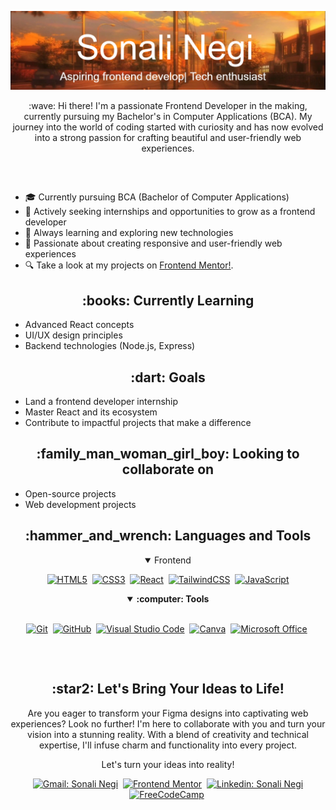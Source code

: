 ![Sonali Negi](./assets/SonaliNegi.jpg)

<p align="center" dir="auto">:wave: Hi there! I'm a passionate Frontend Developer in the making, currently pursuing my Bachelor's in Computer Applications (BCA). My journey into the world of coding started with curiosity and has now evolved into a strong passion for crafting beautiful and user-friendly web experiences.</p>

<h2 dir="auto"></h2>
<br />

- :mortar_board: Currently pursuing BCA (Bachelor of Computer Applications)
- :briefcase: Actively seeking internships and opportunities to grow as a frontend developer
- :seedling: Always learning and exploring new technologies
- :rocket: Passionate about creating responsive and user-friendly web experiences
- :mag: Take a look at my projects on [Frontend Mentor!](https://www.frontendmentor.io/profile/SONALI-NEGI).

<h2 align="center" class="heading-element" dir="auto">:books: Currently Learning</h2>

- Advanced React concepts
- UI/UX design principles
- Backend technologies (Node.js, Express)

<h2 align="center" class="heading-element" dir="auto">:dart: Goals</h2>

- Land a frontend developer internship
- Master React and its ecosystem
- Contribute to impactful projects that make a difference

<h2 align="center" class="heading-element" dir="auto">:family_man_woman_girl_boy: Looking to collaborate on</h2>

- Open-source projects
- Web development projects

<h2 align="center" class="heading-element" dir="auto">:hammer_and_wrench: Languages and Tools</h2>

<div dir="auto" >
 <details open align="center">
  <summary> Frontend</summary>
   <p dir="auto">
     <a target="_blank" rel="noopener noreferrer nofollow" href="https://camo.githubusercontent.com/5983b81f5384135a2710856911fd7b3283b8173aa49d627f82edaa1e502e49ee/68747470733a2f2f696d672e736869656c64732e696f2f62616467652f2d48544d4c352d4533344632363f7374796c653d666f722d7468652d6261646765266c6f676f3d68746d6c35266c6f676f436f6c6f723d7768697465"><img src="https://camo.githubusercontent.com/5983b81f5384135a2710856911fd7b3283b8173aa49d627f82edaa1e502e49ee/68747470733a2f2f696d672e736869656c64732e696f2f62616467652f2d48544d4c352d4533344632363f7374796c653d666f722d7468652d6261646765266c6f676f3d68746d6c35266c6f676f436f6c6f723d7768697465" alt="HTML5" data-canonical-src="https://img.shields.io/badge/-HTML5-E34F26?style=for-the-badge&amp;logo=html5&amp;logoColor=white" style="max-width: 100%;"></a>&nbsp;
     <a target="_blank" rel="noopener noreferrer nofollow" href="https://camo.githubusercontent.com/7aaf92f70a3202c84d60e427c1801f440073340fbee36ffc726175de855ea326/68747470733a2f2f696d672e736869656c64732e696f2f62616467652f2d435353332d3135373242363f7374796c653d666f722d7468652d6261646765266c6f676f3d63737333"><img src="https://camo.githubusercontent.com/7aaf92f70a3202c84d60e427c1801f440073340fbee36ffc726175de855ea326/68747470733a2f2f696d672e736869656c64732e696f2f62616467652f2d435353332d3135373242363f7374796c653d666f722d7468652d6261646765266c6f676f3d63737333" alt="CSS3" data-canonical-src="https://img.shields.io/badge/-CSS3-1572B6?style=for-the-badge&amp;logo=css3" style="max-width: 100%;"></a>&nbsp;
     <a target="_blank" rel="noopener noreferrer nofollow" href="https://camo.githubusercontent.com/a3db3f8a74460d8b76e58887cd424e79e18b69863bf1ebcd7484d6413dba1541/68747470733a2f2f696d672e736869656c64732e696f2f62616467652f2d52656163742d2532333430346435393f7374796c653d666f722d7468652d6261646765266c6f676f3d7265616374"><img src="https://camo.githubusercontent.com/a3db3f8a74460d8b76e58887cd424e79e18b69863bf1ebcd7484d6413dba1541/68747470733a2f2f696d672e736869656c64732e696f2f62616467652f2d52656163742d2532333430346435393f7374796c653d666f722d7468652d6261646765266c6f676f3d7265616374" alt="React" data-canonical-src="https://img.shields.io/badge/-React-%23404d59?style=for-the-badge&amp;logo=react" style="max-width: 100%;"></a>&nbsp;
     <a target="_blank" rel="noopener noreferrer nofollow" href="https://camo.githubusercontent.com/b76ee3dec6a376b1a72637fb81ce7b49cc9ee2c59a8615cd698af3dc57e74b97/68747470733a2f2f696d672e736869656c64732e696f2f62616467652f2d5461696c77696e645f4353532d3338423241433f7374796c653d666f722d7468652d6261646765266c6f676f3d7461696c77696e642d637373266c6f676f436f6c6f723d7768697465"><img src="https://camo.githubusercontent.com/b76ee3dec6a376b1a72637fb81ce7b49cc9ee2c59a8615cd698af3dc57e74b97/68747470733a2f2f696d672e736869656c64732e696f2f62616467652f2d5461696c77696e645f4353532d3338423241433f7374796c653d666f722d7468652d6261646765266c6f676f3d7461696c77696e642d637373266c6f676f436f6c6f723d7768697465" alt="TailwindCSS" data-canonical-src="https://img.shields.io/badge/-Tailwind_CSS-38B2AC?style=for-the-badge&amp;logo=tailwind-css&amp;logoColor=white" style="max-width: 100%;"></a>&nbsp;
     <a target="_blank" rel="noopener noreferrer nofollow" href="https://camo.githubusercontent.com/0e696acabd838b96f286dc363c3922f72a2608fea962ba6a97adb827deb53a0d/68747470733a2f2f696d672e736869656c64732e696f2f62616467652f4a6176617363726970742d4637444631452e7376673f7374796c653d666f722d7468652d6261646765266c6f676f3d6a617661736372697074266c6f676f436f6c6f723d626c61636b"><img src="https://camo.githubusercontent.com/0e696acabd838b96f286dc363c3922f72a2608fea962ba6a97adb827deb53a0d/68747470733a2f2f696d672e736869656c64732e696f2f62616467652f4a6176617363726970742d4637444631452e7376673f7374796c653d666f722d7468652d6261646765266c6f676f3d6a617661736372697074266c6f676f436f6c6f723d626c61636b" alt="JavaScript" data-canonical-src="https://img.shields.io/badge/Javascript-F7DF1E.svg?style=for-the-badge&amp;logo=javascript&amp;logoColor=black" style="max-width: 100%;"></a>
  </p>
 </details>
 <details open align="center">
  <summary><b>:computer: Tools</b></summary>
  <br>
  <p dir="auto">
    <a target="_blank" rel="noopener noreferrer nofollow" href="https://camo.githubusercontent.com/32a6f9065e9826fea4fde1442b9ea91e8ae490629f7503a0f80992eb88224dc0/68747470733a2f2f696d672e736869656c64732e696f2f62616467652f2d4769742d4630353033323f7374796c653d666f722d7468652d6261646765266c6f676f3d676974266c6f676f436f6c6f723d7768697465"><img src="https://camo.githubusercontent.com/32a6f9065e9826fea4fde1442b9ea91e8ae490629f7503a0f80992eb88224dc0/68747470733a2f2f696d672e736869656c64732e696f2f62616467652f2d4769742d4630353033323f7374796c653d666f722d7468652d6261646765266c6f676f3d676974266c6f676f436f6c6f723d7768697465" alt="Git" data-canonical-src="https://img.shields.io/badge/-Git-F05032?style=for-the-badge&amp;logo=git&amp;logoColor=white" style="max-width: 100%;"></a>&nbsp;
    <a target="_blank" rel="noopener noreferrer nofollow" href="https://camo.githubusercontent.com/7bb3f61920f7584d80c1f7d5903b7538dd4eaead9c1eaa18dd67ca646eb8e709/68747470733a2f2f696d672e736869656c64732e696f2f62616467652f2d4769744875622d3138313731373f7374796c653d666f722d7468652d6261646765266c6f676f3d676974687562"><img src="https://camo.githubusercontent.com/7bb3f61920f7584d80c1f7d5903b7538dd4eaead9c1eaa18dd67ca646eb8e709/68747470733a2f2f696d672e736869656c64732e696f2f62616467652f2d4769744875622d3138313731373f7374796c653d666f722d7468652d6261646765266c6f676f3d676974687562" alt="GitHub" data-canonical-src="https://img.shields.io/badge/-GitHub-181717?style=for-the-badge&amp;logo=github" style="max-width: 100%;"></a></a>&nbsp;
    <a target="_blank" rel="noopener noreferrer nofollow" href="https://camo.githubusercontent.com/800cf9d0ae9f3c70a7ce3a7cc7339da377647d22294df1b444f928e3c132815e/68747470733a2f2f696d672e736869656c64732e696f2f62616467652f2d5653434f44452d3030374143433f7374796c653d666f722d7468652d626164676526266c6f676f3d76697375616c2d73747564696f2d636f6465266c6f676f436f6c6f723d7768697465"><img src="https://camo.githubusercontent.com/800cf9d0ae9f3c70a7ce3a7cc7339da377647d22294df1b444f928e3c132815e/68747470733a2f2f696d672e736869656c64732e696f2f62616467652f2d5653434f44452d3030374143433f7374796c653d666f722d7468652d626164676526266c6f676f3d76697375616c2d73747564696f2d636f6465266c6f676f436f6c6f723d7768697465" alt="Visual Studio Code" data-canonical-src="https://img.shields.io/badge/-VSCODE-007ACC?style=for-the-badge&amp;&amp;logo=visual-studio-code&amp;logoColor=white" style="max-width: 100%;"></a>&nbsp;
    <a target="_blank" rel="noopener noreferrer nofollow" href="https://camo.githubusercontent.com/741d6587c5ba98343e4fce21426984736022ed20c6b58318fb5aac48746b0e0f/68747470733a2f2f696d672e736869656c64732e696f2f62616467652f2d43616e76612d3030433443433f7374796c653d666f722d7468652d6261646765266c6f676f3d63616e7661266c6f676f436f6c6f723d7768697465"><img src="https://camo.githubusercontent.com/741d6587c5ba98343e4fce21426984736022ed20c6b58318fb5aac48746b0e0f/68747470733a2f2f696d672e736869656c64732e696f2f62616467652f2d43616e76612d3030433443433f7374796c653d666f722d7468652d6261646765266c6f676f3d63616e7661266c6f676f436f6c6f723d7768697465" alt="Canva" data-canonical-src="https://img.shields.io/badge/-Canva-00C4CC?style=for-the-badge&amp;logo=canva&amp;logoColor=white" style="max-width: 100%;"></a>&nbsp;
    <a target="_blank" rel="noopener noreferrer nofollow" href="https://camo.githubusercontent.com/315d99a9105459cba07321898251a4561b8ed975f2d693b8c881f306c7844e75/68747470733a2f2f696d672e736869656c64732e696f2f62616467652f2d4d532532304f66666963652d4438334230313f7374796c653d666f722d7468652d6261646765266c6f676f3d6d6963726f736f66742d6f6666696365266c6f676f436f6c6f723d7768697465"><img src="https://camo.githubusercontent.com/315d99a9105459cba07321898251a4561b8ed975f2d693b8c881f306c7844e75/68747470733a2f2f696d672e736869656c64732e696f2f62616467652f2d4d532532304f66666963652d4438334230313f7374796c653d666f722d7468652d6261646765266c6f676f3d6d6963726f736f66742d6f6666696365266c6f676f436f6c6f723d7768697465" alt="Microsoft Office" data-canonical-src="https://img.shields.io/badge/-MS%20Office-D83B01?style=for-the-badge&amp;logo=microsoft-office&amp;logoColor=white" style="max-width: 100%;"></a>&nbsp;</p>
 </details>
</div>

<h2 dir="auto"></h2>
<br />

<h2 align="center" class="heading-element" dir="auto">:star2: Let's Bring Your Ideas to Life!</h2>

<p align="center" dir="auto">Are you eager to transform your Figma designs into captivating web experiences? Look no further! I'm here to collaborate with you and turn your vision into a stunning reality. With a blend of creativity and technical expertise, I'll infuse charm and functionality into every project.</p>
<p align="center" dir="auto">Let's turn your ideas into reality!</p>

<div align="center" dir="auto">
<p dir="auto"><a href="mailto:sonalinegi0213@gmail.com"><img src="https://camo.githubusercontent.com/03447b9b89334586f4680599c305886816e13288343b1f5fdb536c26c43a339f/68747470733a2f2f696d672e736869656c64732e696f2f62616467652f2d676d61696c2d7265643f7374796c653d666f722d7468652d6261646765266c6f676f3d476d61696c266c6f676f436f6c6f723d7768697465266c696e6b3d6d61696c746f3a6d656c76696e616775696c617268647a40676d61696c2e636f6d" alt="Gmail: Sonali Negi" data-canonical-src="https://img.shields.io/badge/-gmail-red?style=for-the-badge&amp;logo=Gmail&amp;logoColor=white&amp;link=mailto:sonalinegi0213@gmail.com" style="max-width: 100%;"></a>&nbsp;
<a href="https://www.frontendmentor.io/profile/SONALI-NEGI" rel="nofollow"><img src="https://camo.githubusercontent.com/3dd003259658fdee5aa71cc29c4bb47ad459441bf5bb3bd09f5e952f1c9071f6/68747470733a2f2f696d672e736869656c64732e696f2f62616467652f2d46726f6e74656e642532304d656e746f722d3546334443343f7374796c653d666f722d7468652d6261646765266c6f676f3d46726f6e74656e644d656e746f72266c6f676f436f6c6f723d7768697465266c696e6b3d68747470733a2f2f7777772e66726f6e74656e646d656e746f722e696f2f70726f66696c652f4d656c76696e416775696c6172" alt="Frontend Mentor" data-canonical-src="https://img.shields.io/badge/-Frontend%20Mentor-5F3DC4?style=for-the-badge&amp;logo=FrontendMentor&amp;logoColor=white&amp;link=https://www.frontendmentor.io/profile/SONALI-NEGI" style="max-width: 100%;"></a>&nbsp;
<a href="https://www.linkedin.com/in/negisonali/" rel="nofollow"><img src="https://camo.githubusercontent.com/e3e28c4256b34e3c23f3c5425b0474b0c0e0b6e0d058e2a2891efe8080dc8d80/68747470733a2f2f696d672e736869656c64732e696f2f62616467652f2d6c696e6b6564696e2d626c75653f7374796c653d666f722d7468652d6261646765266c6f676f3d4c696e6b6564696e266c6f676f436f6c6f723d7768697465266c696e6b3d68747470733a2f2f7777772e6c696e6b6564696e2e636f6d2f696e2f6d656c76696e616775696c6172" alt="Linkedin: Sonali Negi" data-canonical-src="https://img.shields.io/badge/-linkedin-blue?style=for-the-badge&amp;logo=Linkedin&amp;logoColor=white&amp;link=https://www.linkedin.com/in/negisonali/" style="max-width: 100%;"></a>
<a href="https://www.freecodecamp.org/Sonali_Negi" rel="nofollow"><img src="https://camo.githubusercontent.com/2fb47dccfffd1ffefcf6998c58856d3b9f06f7be5a18c619b525cc4bec89b759/68747470733a2f2f696d672e736869656c64732e696f2f62616467652f2d46726565436f646543616d702d3041304132333f7374796c653d666f722d7468652d6261646765266c6f676f3d46726565436f646543616d70266c6f676f436f6c6f723d7768697465266c696e6b3d68747470733a2f2f7777772e66726565636f646563616d702e6f72672f6d656c76696e616775696c6172" alt="FreeCodeCamp" data-canonical-src="https://img.shields.io/badge/-FreeCodeCamp-0A0A23?style=for-the-badge&amp;logo=FreeCodeCamp&amp;logoColor=white&amp;link=https://www.freecodecamp.org/Sonali_Negi" style="max-width: 100%;"></a>&nbsp;
</p>
</div>
